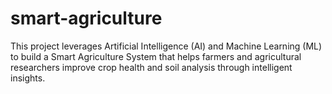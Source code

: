 # smart-agriculture
This project leverages Artificial Intelligence (AI) and Machine Learning (ML) to build a Smart Agriculture System that helps farmers and agricultural researchers improve crop health and soil analysis through intelligent insights.
